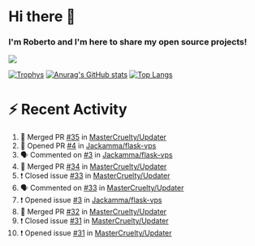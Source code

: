 # Hi there 👋
### I'm Roberto and I'm here to share my open source projects!

<img src="https://komarev.com/ghpvc/?username=mastercruelty&label=Profile views&color=0e75b6"><br>

[![Trophys](https://github-profile-trophy.vercel.app/?username=mastercruelty)](https://github.com/ryo-ma/github-profile-trophy)
[![Anurag's GitHub stats](https://github-readme-stats.vercel.app/api?username=mastercruelty&show_icons=true&theme=tokyonight)](https://github.com/anuraghazra/github-readme-stats)
[![Top Langs](https://github-readme-stats.vercel.app/api/top-langs/?username=mastercruelty&layout=compact)](https://github.com/anuraghazra/github-readme-stats)

# :zap: Recent Activity
<!--START_SECTION:activity-->
1. 🎉 Merged PR [#35](https://github.com/MasterCruelty/Updater/pull/35) in [MasterCruelty/Updater](https://github.com/MasterCruelty/Updater)
2. 💪 Opened PR [#4](https://github.com/Jackamma/flask-vps/pull/4) in [Jackamma/flask-vps](https://github.com/Jackamma/flask-vps)
3. 🗣 Commented on [#3](https://github.com/Jackamma/flask-vps/issues/3) in [Jackamma/flask-vps](https://github.com/Jackamma/flask-vps)
4. 🎉 Merged PR [#34](https://github.com/MasterCruelty/Updater/pull/34) in [MasterCruelty/Updater](https://github.com/MasterCruelty/Updater)
5. ❗️ Closed issue [#33](https://github.com/MasterCruelty/Updater/issues/33) in [MasterCruelty/Updater](https://github.com/MasterCruelty/Updater)
6. 🗣 Commented on [#33](https://github.com/MasterCruelty/Updater/issues/33) in [MasterCruelty/Updater](https://github.com/MasterCruelty/Updater)
7. ❗️ Opened issue [#3](https://github.com/Jackamma/flask-vps/issues/3) in [Jackamma/flask-vps](https://github.com/Jackamma/flask-vps)
8. 🎉 Merged PR [#32](https://github.com/MasterCruelty/Updater/pull/32) in [MasterCruelty/Updater](https://github.com/MasterCruelty/Updater)
9. ❗️ Closed issue [#31](https://github.com/MasterCruelty/Updater/issues/31) in [MasterCruelty/Updater](https://github.com/MasterCruelty/Updater)
10. ❗️ Opened issue [#31](https://github.com/MasterCruelty/Updater/issues/31) in [MasterCruelty/Updater](https://github.com/MasterCruelty/Updater)
<!--END_SECTION:activity-->
